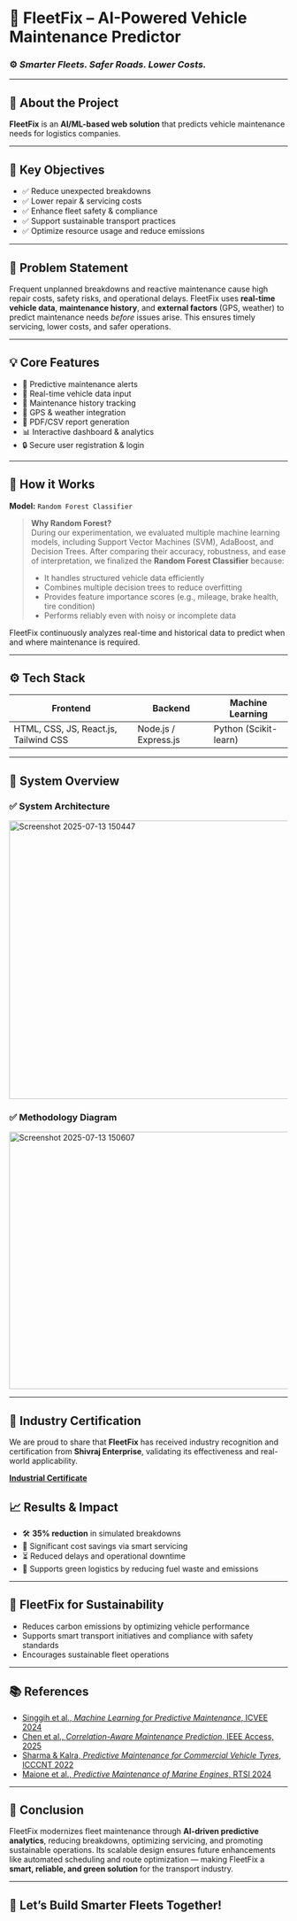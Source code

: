 # 🚛 **FleetFix – AI-Powered Vehicle Maintenance Predictor**

### ⚙️ *Smarter Fleets. Safer Roads. Lower Costs.*

---

## 📖 **About the Project**

**FleetFix** is an **AI/ML-based web solution** that predicts vehicle maintenance needs for logistics companies.

---

## 🎯 **Key Objectives**

- ✅ Reduce unexpected breakdowns  
- ✅ Lower repair & servicing costs  
- ✅ Enhance fleet safety & compliance  
- ✅ Support sustainable transport practices  
- ✅ Optimize resource usage and reduce emissions

---

## 🚩 **Problem Statement**

Frequent unplanned breakdowns and reactive maintenance cause high repair costs, safety risks, and operational delays. FleetFix uses **real-time vehicle data**, **maintenance history**, and **external factors** (GPS, weather) to predict maintenance needs *before* issues arise. This ensures timely servicing, lower costs, and safer operations.

---

## 💡 **Core Features**

- 🔔 Predictive maintenance alerts  
- 📡 Real-time vehicle data input  
- 🧾 Maintenance history tracking  
- 📍 GPS & weather integration  
- 📑 PDF/CSV report generation  
- 📊 Interactive dashboard & analytics  
- 🔒 Secure user registration & login

---

## 🧠 **How it Works**

**Model:** `Random Forest Classifier`

> **Why Random Forest?**  
> During our experimentation, we evaluated multiple machine learning models, including Support Vector Machines (SVM), AdaBoost, and Decision Trees. After comparing their accuracy, robustness, and ease of interpretation, we finalized the **Random Forest Classifier** because:
>
> - It handles structured vehicle data efficiently  
> - Combines multiple decision trees to reduce overfitting  
> - Provides feature importance scores (e.g., mileage, brake health, tire condition)  
> - Performs reliably even with noisy or incomplete data

FleetFix continuously analyzes real-time and historical data to predict when and where maintenance is required.

---

## ⚙️ **Tech Stack**

| Frontend           | Backend           | Machine Learning        |
|--------------------|-------------------|-------------------------|
| HTML, CSS, JS, React.js, Tailwind CSS | Node.js / Express.js | Python (Scikit-learn) |

---

## 📌 **System Overview**

### ✅ **System Architecture**
<img width="1211" height="503" alt="Screenshot 2025-07-13 150447" src="https://github.com/user-attachments/assets/c62a079f-1dfa-41c2-816f-82864bd0dd09" />


### ✅ **Methodology Diagram**
<img width="1128" height="465" alt="Screenshot 2025-07-13 150607" src="https://github.com/user-attachments/assets/8d4fd58e-36d6-43f0-a9c4-3bc5a8c07a47" />


---

## 📜 **Industry Certification**

We are proud to share that **FleetFix** has received industry recognition and certification from **Shivraj Enterprise**, validating its effectiveness and real-world applicability.

[**Industrial Certificate**](https://drive.google.com/file/d/1m2ZNdHUhk5uleRzDfp3Nz8b7COTO4z2c/view?usp=sharing)


## 📈 **Results & Impact**

- 🛠️ **35% reduction** in simulated breakdowns  
- 💸 Significant cost savings via smart servicing  
- ⏳ Reduced delays and operational downtime  
- 🌿 Supports green logistics by reducing fuel waste and emissions

---

## 🌱 **FleetFix for Sustainability**

- Reduces carbon emissions by optimizing vehicle performance  
- Supports smart transport initiatives and compliance with safety standards  
- Encourages sustainable fleet operations

---

## 📚 **References**

- [Singgih et al., *Machine Learning for Predictive Maintenance*, ICVEE 2024](https://ieeexplore.ieee.org/stamp/stamp.jsp?tp=&arnumber=10823713)  
- [Chen et al., *Correlation-Aware Maintenance Prediction*, IEEE Access, 2025](https://ieeexplore.ieee.org/stamp/stamp.jsp?tp=&arnumber=10818662)  
- [Sharma & Kalra, *Predictive Maintenance for Commercial Vehicle Tyres*, ICCCNT 2022](https://ieeexplore.ieee.org/stamp/stamp.jsp?tp=&arnumber=9984497)  
- [Maione et al., *Predictive Maintenance of Marine Engines*, RTSI 2024](https://ieeexplore.ieee.org/document/10761648)

---

## 🏁 **Conclusion**

FleetFix modernizes fleet maintenance through **AI-driven predictive analytics**, reducing breakdowns, optimizing servicing, and promoting sustainable operations. Its scalable design ensures future enhancements like automated scheduling and route optimization — making FleetFix a **smart, reliable, and green solution** for the transport industry.

---

## 🚀 **Let’s Build Smarter Fleets Together!**
